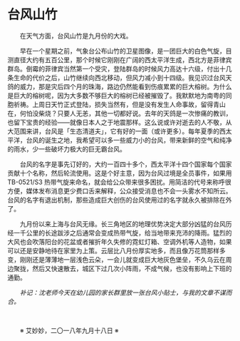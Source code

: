 # 台风山竹

&emsp;&emsp;在天气方面，台风山竹是九月份的大戏。

&emsp;&emsp;早在一个星期之前，气象台公布山竹的卫星图像，是一团巨大的白色气旋，目测直径大约有五百公里，那个时候它刚刚在广阔的西太平洋生成，西北方是菲律宾群岛。倒霉的菲律宾当然第一个受灾，登陆群岛的时候风力高达十六级，付出十几条生命的代价之后，山竹继续向西北移动，但风力减小到十四级。我见识过台风天鸽的威力，那是灾后四个月的珠海，路边仍然能看到伤痕累累的巨大榕树。为什么是巨大的榕树呢，因为大多数不够巨大的榕树已经被摧毁了。我默默地为南粤的同胞祈祷。上周日天竹正式登陆，损失当然有，但是没有发生人命事故，留得青山在，何怕没柴烧？只要人无恙，其他一切都好说。去年的天鸽是一次惨痛的教训，也留下宝贵的经验——就像日本人之于地震那样。这么说或许对逝去的人不敬，从大范围来讲，台风是「生态清道夫」，它有好的一面（或许更多）。每年夏季的西太平洋，台风的诞生之地，我希望可以多一些威力小的台风，带来新鲜的空气和纯净的雨水，少一些破坏力极大的巨无霸台风。

&emsp;&emsp;台风的名字是事先订好的，大约一百四十多个，西太平洋十四个国家每个国家贡献十个名称，然后轮流使用。这是个好主意，因为台风过境是全员事件，如果用 TB-0521/S3 热带气旋来命名，就会给公众带来很多困扰。用简洁的代号来称呼很方便，媒体发布消息更少费口舌来解释，公众接受消息也不会一头雾水不知所云。台风的名字有退出机制，那些造成巨大创伤的台风使用过的名字就永久被排除在外了。

&emsp;&emsp;九月份以来上海与台风无缘。长三角地区的地理优势决定大部分凶猛的台风历经一千公里的长途跋涉之后通常会变成热带气旋，给当地带来充沛的降雨。猛烈的大风也会吹落阳台的花盆或者摧折年久失修的霓虹灯箱、空调外机等人造物，如果可以还是安静地待在家里为上策。云层比八月份厚实地多，而且像万花筒那样多变，刚刚还是薄薄地一层浅色云朵，一会儿就变成巨大地灰色堡垒，不久乌云在周边聚拢，然后又快速散去，城区下过几次小阵雨，不成气候，也没有影响上下班的通勤。

&emsp;&emsp;_补记：沈老师今天在幼儿园的家长群里放一张台风小贴士，与我的文章不谋而合。_

&emsp;&emsp;

&emsp;&emsp;※ 艾妙妙，二〇一八年九月十八日 ※